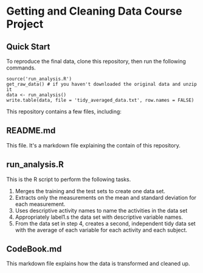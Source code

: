 # Getting and Cleaning Data Course Project

## Quick Start
To reproduce the final data, clone this repository, then run the following commands.
```
source('run_analysis.R')
get_raw_data() # if you haven't downloaded the original data and unzip it
data <- run_analysis()
write.table(data, file = 'tidy_averaged_data.txt', row.names = FALSE)
```

This repository contains a few files, including:

## README.md
This file. It's a markdown file explaining the contain of this repository.

## run_analysis.R

This is the R script to perform the following tasks.

1. Merges the training and the test sets to create one data set.
2. Extracts only the measurements on the mean and standard deviation for each measurement.
3. Uses descriptive activity names to name the activities in the data set
4. Appropriately label1.s the data set with descriptive variable names.
5. From the data set in step 4, creates a second, independent tidy data set with the average of each variable for each activity and each subject.

## CodeBook.md
This markdown file explains how the data is transformed and cleaned up.